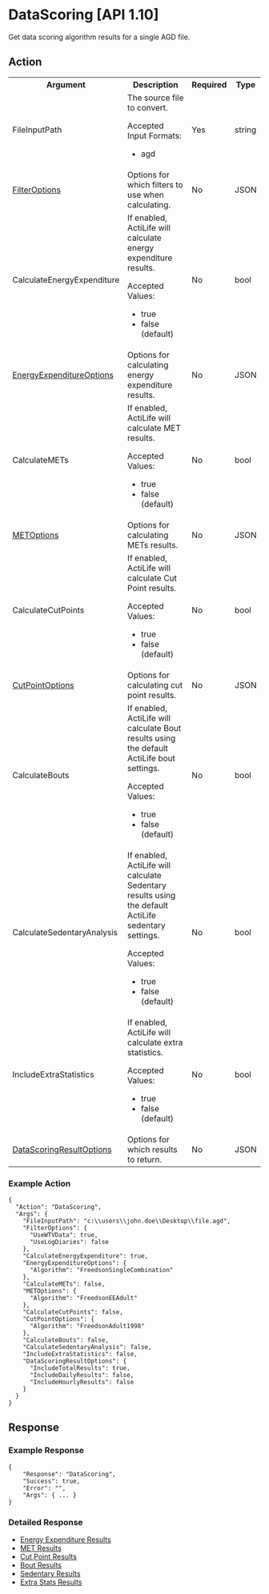 # DataScoring [API 1.10]

Get data scoring algorithm results for a single AGD file.

## Action

<table>
  <tr>
    <th>Argument</th>
    <th>Description</th>
    <th>Required</th>
    <th>Type</th>
  </tr>
  <tr>
    <td>FileInputPath</td>
    <td>The source file to convert.
        <p>Accepted Input Formats:</p>
        <ul>
            <li>agd</li>
        </ul>
    </td>
    <td>Yes</td>
    <td>string</td>
  </tr>
  <tr>
    <td><a href="../elements/filterOptions.md">FilterOptions</a></td>
    <td>Options for which filters to use when calculating.</td>
    <td>No</td>
    <td>JSON</td>
  </tr>
  <tr>
    <td>CalculateEnergyExpenditure</td>
    <td>If enabled, ActiLife will calculate energy expenditure results.
        <p>Accepted Values:</p>
        <ul><li>true</li><li>false (default)</ul></td>
    </td>
    <td>No</td>
    <td>bool</td>
  </tr>
  <tr>
    <td><a href="../elements/eeOptions.md">EnergyExpenditureOptions</a></td>
    <td>Options for calculating energy expenditure results.</td>
    <td>No</td>
    <td>JSON</td>
  </tr>
  <tr>
    <td>CalculateMETs</td>
    <td>If enabled, ActiLife will calculate MET results.
        <p>Accepted Values:</p>
        <ul><li>true</li><li>false (default)</ul></td>
    </td>
    <td>No</td>
    <td>bool</td>
  </tr>
  <tr>
    <td><a href="../elements/metOptions.md">METOptions</a></td>
    <td>Options for calculating METs results.</td>
    <td>No</td>
    <td>JSON</td>
  </tr>
  <tr>
    <td>CalculateCutPoints</td>
    <td>If enabled, ActiLife will calculate Cut Point results.
        <p>Accepted Values:</p>
        <ul><li>true</li><li>false (default)</ul></td>
    </td>
    <td>No</td>
    <td>bool</td>
  </tr>
  <tr>
    <td><a href="../elements/cutPointOptions.md">CutPointOptions</a></td>
    <td>Options for calculating cut point results.</td>
    <td>No</td>
    <td>JSON</td>
  </tr>
  <tr>
    <td>CalculateBouts</td>
    <td>If enabled, ActiLife will calculate Bout results using the default ActiLife bout settings.
        <p>Accepted Values:</p>
        <ul><li>true</li><li>false (default)</ul></td>
    </td>
    <td>No</td>
    <td>bool</td>
  </tr>
  <tr>
    <td>CalculateSedentaryAnalysis</td>
    <td>If enabled, ActiLife will calculate Sedentary results using the default ActiLife sedentary settings.
        <p>Accepted Values:</p>
        <ul><li>true</li><li>false (default)</ul></td>
    </td>
    <td>No</td>
    <td>bool</td>
  </tr>
  <tr>
    <td>IncludeExtraStatistics</td>
    <td>If enabled, ActiLife will calculate extra statistics.
        <p>Accepted Values:</p>
        <ul><li>true</li><li>false (default)</ul></td>
    </td>
    <td>No</td>
    <td>bool</td>
  </tr>
  <tr>
    <td><a href="../elements/dataScoringResultOptions.md">DataScoringResultOptions</a></td>
    <td>Options for which results to return.</td>
    <td>No</td>
    <td>JSON</td>
  </tr>  
</table>

### Example Action

    {
	  "Action": "DataScoring",
	  "Args": {
	    "FileInputPath": "c:\\users\\john.doe\\Desktop\\file.agd",
	    "FilterOptions": {
	      "UseWTVData": true,
	      "UseLogDiaries": false
	    },
	    "CalculateEnergyExpenditure": true,
	    "EnergyExpenditureOptions": {
	      "Algorithm": "FreedsonSingleCombination"
	    },
	    "CalculateMETs": false,
	    "METOptions": {
	      "Algorithm": "FreedsonEEAdult"
	    },
	    "CalculateCutPoints": false,
	    "CutPointOptions": {
	      "Algorithm": "FreedsonAdult1998"
	    },
	    "CalculateBouts": false,
	    "CalculateSedentaryAnalysis": false,
	    "IncludeExtraStatistics": false,
	    "DataScoringResultOptions": {
	      "IncludeTotalResults": true,
	      "IncludeDailyResults": false,
	      "IncludeHourlyResults": false
	    }
	  }
	}

## Response

### Example Response

    {
        "Response": "DataScoring",
        "Success": true,
        "Error": "",
        "Args": { ... }
    }

### Detailed Response
  
* [Energy Expenditure Results](../elements/eeResults.md)
* [MET Results](../elements/metResults.md)
* [Cut Point Results](../elements/cutPointResults.md)
* [Bout Results](../elements/boutResults.md)
* [Sedentary Results](../elements/sedentaryResults.md)
* [Extra Stats Results](../elements/statResults.md)